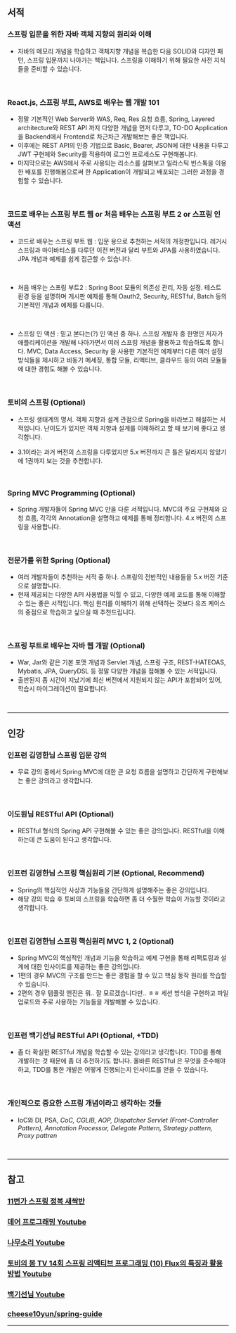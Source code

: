 ## **서적**

### **스프링 입문을 위한 자바 객체 지향의 원리와 이해**

- 자바의 메모리 개념을 학습하고 객체지향 개념을 복습한 다음 SOLID와 디자인 패턴, 스프링 입문까지 나아가는 책입니다. 스프링을 이해하기 위해 필요한 사전 지식들을 준비할 수 있습니다.

<br/>

### **React.js, 스프링 부트, AWS로 배우는 웹 개발 101**

- 정말 기본적인 Web Server와 WAS, Req, Res 요청 흐름, Spring, Layered architecture와 REST API 까지 다양한 개념을 먼저 다루고, TO-DO Application을 Backend에서 Frontend로 차근차근 개발해보는 좋은 책입니다.
- 이후에는 REST API의 인증 기법으로 Basic, Bearer, JSON에 대한 내용을 다루고 JWT 구현체와 Security를 적용하여 로그인 프로세스도 구현해봅니다.
- 마지막으로는 AWS에서 주로 사용되는 리소스를 살펴보고 일라스틱 빈스톡을 이용한 배포를 진행해봄으로써 한 Application이 개발되고 배포되는 그러한 과정을 경험할 수 있습니다.

<br/>

### **코드로 배우는 스프링 부트 웹 or 처음 배우는 스프링 부트 2 or 스프링 인 액션**

- 코드로 배우는 스프링 부트 웹 : 입문 용으로 추천하는 서적의 개정판입니다. 레거시 스프링과 마이바티스를 다루던 이전 버전과 달리 부트와 JPA를 사용하였습니다. JPA 개념과 예제를 쉽게 접근할 수 있습니다. 

<br/>

- 처음 배우는 스프링 부트2 : Spring Boot 모듈의 의존성 관리, 자동 설정. 테스트 환경 등을 설명하며 게시판 예제를 통해 Oauth2, Security, RESTful, Batch 등의 기본적인 개념과 예제를 다룹니다.

<br/>

- 스프링 인 액션 : 믿고 본다는(?) 인 액션 중 하나. 스프링 개발자 중 한명인 저자가 애플리케이션을 개발해 나아가면서 여러 스프링 개념을 활용하고 학습하도록 합니다. MVC, Data Access, Security 을 사용한 기본적인 에제부터 다른 여러 설정 방식들을 제시하고 비동기 메세징, 통합 모듈, 리액티브, 클라우드 등의 여러 모듈들에 대한 경험도 해볼 수 있습니다.

<br/>

### **토비의 스프링 (Optional)**

- 스프링 생태계의 명서. 객체 지향과 설계 관점으로 Spring을 바라보고 해설하는 서적입니다. 난이도가 있지만 객체 지향과 설계를 이해하려고 할 때 보기에 좋다고 생각합니다.
  
- 3.1이라는 과거 버전의 스프링을 다루었지만 5.x 버전까지 큰 틀은 달라지지 않았기에 1권까지 보는 것을 추천합니다.

<br/>

### **Spring MVC Programming (Optional)**

- Spring 개발자들이 Spring MVC 만을 다룬 서적입니다. MVC의 주요 구현체와 요청 흐름, 각각의 Annotation을 설명하고 예제를 통해 정리합니다. 4.x 버전의 스프링을 사용합니다.

<br/>

### **전문가를 위한 Spring (Optional)**

- 여러 개발자들이 추천하는 서적 중 하나. 스프링의 전반적인 내용들을 5.x 버전 기준으로 설명합니다.
- 현재 제공되는 다양한 API 사용법을 익힐 수 있고, 다양한 예제 코드를 통해 이해할 수 있는 좋은 서적입니다. 핵심 원리를 이해하기 위해 선택하는 것보다 유즈 케이스의 중점으로 학습하고 싶으실 때 추천드립니다. 

<br/>

### **스프링 부트로 배우는 자바 웹 개발 (Optional)**

- War, Jar와 같은 기본 포맷 개념과 Servlet 개념, 스프링 구조, REST-HATEOAS, Mybatis, JPA, QueryDSL 등 정말 다양한 개념을 접해볼 수 있는 서적입니다.
- 출판된지 좀 시간이 지났기에 최신 버전에서 지원되지 않는 API가 포함되어 있어, 학습시 마이그레이션이 필요합니다.

<br/>

---

## 인강

### **인프런 김영한님 스프링 입문 강의**

- 무료 강의 중에서 Spring MVC에 대한 큰 요청 흐름을 설명하고 간단하게 구현해보는 좋은 강의라고 생각합니다.

<br/>

### **이도원님 RESTful API (Optional)**

- RESTful 형식의 Spring API 구현해볼 수 있는 좋은 강의입니다. RESTful을 이해하는데 큰 도움이 된다고 생각합니다.

<br/>

### **인프런 김영한님 스프링 핵심원리 기본 (Optional, Recommend)**

- Spring의 핵심적인 사상과 기능들을 간단하게 설명해주는 좋은 강의입니다.
- 해당 강의 학습 후 토비의 스프링을 학습하면 좀 더 수월한 학습이 가능할 것이라고 생각합니다.

<br/>

### **인프런 김영한님 스프링 핵심원리 MVC 1, 2 (Optional)**

- Spring MVC의 핵심적인 개념과 기능을 학습하고 예제 구현을 통해 리팩토링과 설계에 대한 인사이트를 제공하는 좋은 강의입니다.
- 1편의 경우 MVC의 구조를 만드는 좋은 경험을 할 수 있고 핵심 동작 원리를 학습할 수 있습니다.
- 2편의 경우 템플릿 엔진은 뭐.. 잘 모르겠습니다만.. ㅎㅎ 세션 방식을 구현하고 파일 업로드와 주로 사용하는 기능들을 개발해볼 수 있습니다.

<br/>

### **인프런 백기선님 RESTful API (Optional, +TDD)**

- 좀 더 확실한 RESTful 개념을 학습할 수 있는 강의라고 생각합니다. TDD를 통해 개발하는 것 때문에 좀 더 추천하기도 합니다. 올바른 RESTful 은 무엇을 준수해야하고, TDD를 통한 개발은 어떻게 진행되는지 인사이트를 얻을 수 있습니다.

<br/>

### **개인적으로 중요한 스프링 개념이라고 생각하는 것들**

- IoC와 DI, PSA, *CoC, CGLIB, AOP, Dispatcher Servlet (Front-Controller Pattern), Annotation Processor, Delegate Pattern,  Strategy pattern, Proxy pattren*

<br/>

---

## 참고

### **[11번가 스프링 정복 새싹반](https://github.com/11st-corp/spring-study-sprout)**

### **[데어 프로그래밍 Youtube](https://www.youtube.com/channel/UCVrhnbfe78ODeQglXtT1Elw)**

### **[나무소리 Youtube](https://www.youtube.com/channel/UCtaUzBujIBjtrkqACmkM44g)**

### **[토비의 봄 TV 14회 스프링 리액티브 프로그래밍 (10) Flux의 특징과 활용방법 Youtube](https://www.youtube.com/watch?v=bc4wTgA_2Xk&list=PLv-xDnFD-nnmof-yoZQN8Fs2kVljIuFyC)**

### **[백기선님 Youtube](https://www.youtube.com/channel/UCwjaZf1WggZdbczi36bWlBA)**

### **[cheese10yun/spring-guide](https://github.com/cheese10yun/spring-guide)**

---
